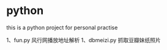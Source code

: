 python
======

this is a python project for personal practise

1、fun.py 风行网播放地址解析
1、dbmeizi.py 抓取豆瓣妹纸照片
